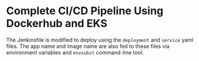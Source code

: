 # Complete CI/CD Pipeline Using Dockerhub and EKS

The Jenkinsfile is modified to deploy using the `deployment` and `service` yaml files. The app name and image name are also fed to these files via environment variables and `envsubst` command-line tool.